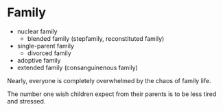 # Family

- nuclear family
  - blended family (stepfamily, reconstituted family)
- single-parent family
  - divorced family
- adoptive family
- extended family (consanguinenous family)

Nearly, everyone is completely overwhelmed by the chaos of family life.

The number one wish children expect from their parents is to be less tired and stressed.
